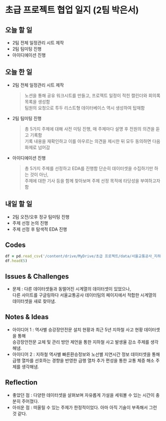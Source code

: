 # 초급 프로젝트 협업 일지 (2팀 박은서)

## 오늘 할 일
* 2팀 전체 일정관리 시트 제작
* 2팀 팀미팅 진행
* 아이디에이션 진행
## 오늘 한 일
* 2팀 전체 일정관리 시트 제작
  > 노션을 통해 공유 워크시트를 만들고, 프로젝트 일정이 적힌 캘린더와 회의록 목록을 생성함\
  > 팀원의 요청으로 투두 리스트형 데이터베이스 역시 생성하여 탑재함
* 2팀 팀미팅 진행
  > 총 5가지 주제에 대해 사전 미팅 진행, 매 주제마다 설명 후 전원의 의견을 듣고 기록함\
  > 기록 내용을 재확인하고 이를 아우르는 의견을 제시한 뒤 모두 동의하면 다음 화제로 넘어감
* 아이디에이션 진행
  > 총 5가지 주제를 선정하고 EDA를 진행함
  > 단순히 데이터셋을 수집하기만 하는 것이 아닌,\
    주제에 대한 기사 등을 함께 찾아보며 주제 선정 목적에 타당성을 부여하고자 함
## 내일 할 일
* 2팀 오전/오후 정규 팀미팅 진행
* 주제 선정 논의 진행
* 주제 선정 후 탐색적 EDA 진행
## Codes
```ruby
df = pd.read_csv('/content/drive/MyDrive/초급 프로젝트/data/서울교통공사_지하철혼잡도정보_20241231.csv', encoding= 'CP949')
df.head(5)
```
## Issues & Challenges
* 문제 : 다른 데이터셋들과 동떨어진 시계열의 데이터셋이 있었으나,\
  다른 사이트를 구글링하다 서울교통공사 데이터팀의 페이지에서 적합한 시계열의 데이터셋을 새로 찾아냄.
## Notes & Ideas
* 아이디어 1 : 역사별 승강장안전문 설치 현황과 최근 5년 지하철 사고 현황 데이터셋을 통해\
  승강장안전문 교체 및 관리 방안 제언을 통한 지하철 사고 발생율 감소 주제를 생각해냄.
* 아이디어 2 : 지하철 역사별 빠른환승정보와 노선별 지연시간 정보 데이터셋을 통해\
  급행 열차를 선호하는 경향을 반영한 급행 열차 추가 편성을 통한 교통 체증 해소 주제를 생각해냄.
## Reflection
* 좋았던 점 : 다양한 데이터셋을 살펴보며 자유롭게 가설을 세워볼 수 있는 시간이 충분히 주어졌다.
* 아쉬운 점 : 떠올릴 수 있는 주제가 한정적이었다. 아마 아직 기술이 부족해서 그런 것 같다.
